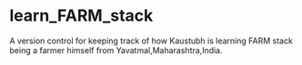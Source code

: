 # learn_FARM_stack
A version control for keeping track of how Kaustubh is learning FARM stack being a farmer himself from Yavatmal,Maharashtra,India.
